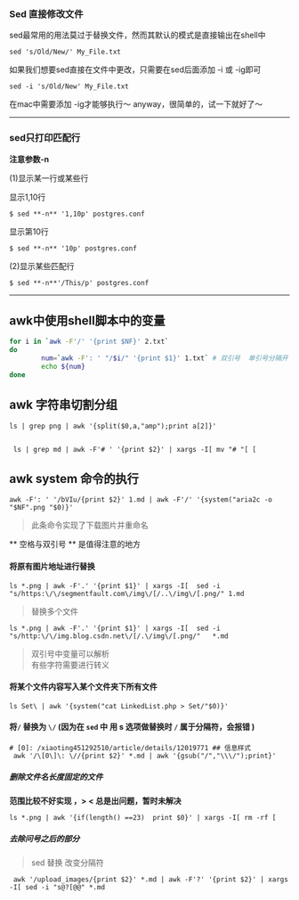 ### Sed 直接修改文件

sed最常用的用法莫过于替换文件，然而其默认的模式是直接输出在shell中

    sed 's/Old/New/' My_File.txt

如果我们想要sed直接在文件中更改，只需要在sed后面添加 -i 或 -ig即可

    sed -i 's/Old/New' My_File.txt

在mac中需要添加 -ig才能够执行～ anyway，很简单的，试一下就好了～

----


### sed只打印匹配行

  
**注意参数-n**  
  
(1)显示某一行或某些行  
  
显示1,10行  

    $ sed **-n** '1,10p' postgres.conf  
  
显示第10行  

    $ sed **-n** '10p' postgres.conf  
  
(2)显示某些匹配行  

    $ sed **-n**'/This/p' postgres.conf

---

## awk中使用shell脚本中的变量

```sh
for i in `awk -F'/' '{print $NF}' 2.txt`
do   
        num=`awk -F': ' "/$i/" '{print $1}' 1.txt` # 双引号  单引号分隔开
        echo ${num}
done
```


## awk 字符串切割分组

    ls | grep png | awk '{split($0,a,"amp");print a[2]}'


     ls | grep md | awk -F'# ' '{print $2}' | xargs -I[ mv "# "[ [



## awk system 命令的执行

    awk -F': ' '/bVIu/{print $2}' 1.md | awk -F'/' '{system("aria2c -o "$NF".png "$0)}'

> 此条命令实现了下载图片并重命名

**  空格与双引号  ** 是值得注意的地方

#### 将原有图片地址进行替换

    ls *.png | awk -F'.' '{print $1}' | xargs -I[  sed -i "s/https:\/\/segmentfault.com\/img\/[/..\/img\/[.png/" 1.md

> 替换多个文件

    ls *.png | awk -F'.' '{print $1}' | xargs -I[  sed -i "s/http:\/\/img.blog.csdn.net\/[/.\/img\/[.png/"   *.md

> 双引号中变量可以解析  
> 有些字符需要进行转义

#### 将某个文件内容写入某个文件夹下所有文件

    ls Set\ | awk '{system("cat LinkedList.php > Set/"$0)}'

#### 将`/` 替换为 `\/`  (因为在 `sed`  中 用 s 选项做替换时  `/` 属于分隔符，会报错 )

    # [0]: /xiaoting451292510/article/details/12019771 ## 信息样式
     awk '/\[0\]\: \//{print $2}' *.md | awk '{gsub("/","\\\/");print}'


##### 删除文件名长度固定的文件  

**范围比较不好实现 ，> < 总是出问题，暂时未解决**

    ls *.png | awk '{if(length() ==23)  print $0}' | xargs -I[ rm -rf [


##### 去除问号之后的部分
> sed 替换 改变分隔符

     awk '/upload_images/{print $2}' *.md | awk -F'?' '{print $2}' | xargs -I[ sed -i "s@?[@@" *.md